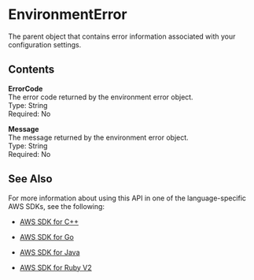 # EnvironmentError<a name="API_EnvironmentError"></a>

The parent object that contains error information associated with your configuration settings\.

## Contents<a name="API_EnvironmentError_Contents"></a>

 **ErrorCode**   
The error code returned by the environment error object\.  
Type: String  
Required: No

 **Message**   
The message returned by the environment error object\.  
Type: String  
Required: No

## See Also<a name="API_EnvironmentError_SeeAlso"></a>

For more information about using this API in one of the language\-specific AWS SDKs, see the following:

+  [AWS SDK for C\+\+](http://docs.aws.amazon.com/goto/SdkForCpp/lambda-2015-03-31/EnvironmentError) 

+  [AWS SDK for Go](http://docs.aws.amazon.com/goto/SdkForGoV1/lambda-2015-03-31/EnvironmentError) 

+  [AWS SDK for Java](http://docs.aws.amazon.com/goto/SdkForJava/lambda-2015-03-31/EnvironmentError) 

+  [AWS SDK for Ruby V2](http://docs.aws.amazon.com/goto/SdkForRubyV2/lambda-2015-03-31/EnvironmentError) 